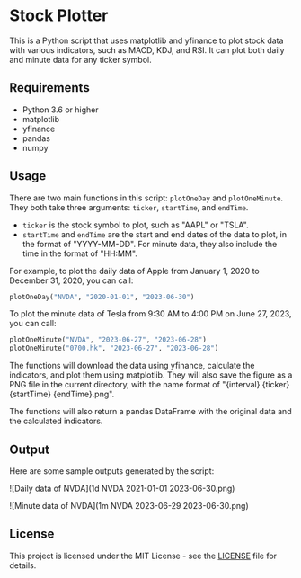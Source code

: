 # Stock Plotter

This is a Python script that uses matplotlib and yfinance to plot stock data with various indicators, such as MACD, KDJ, and RSI. It can plot both daily and minute data for any ticker symbol.

## Requirements

- Python 3.6 or higher
- matplotlib
- yfinance
- pandas
- numpy

## Usage

There are two main functions in this script: `plotOneDay` and `plotOneMinute`. They both take three arguments: `ticker`, `startTime`, and `endTime`.

- `ticker` is the stock symbol to plot, such as "AAPL" or "TSLA".
- `startTime` and `endTime` are the start and end dates of the data to plot, in the format of "YYYY-MM-DD". For minute data, they also include the time in the format of "HH:MM".

For example, to plot the daily data of Apple from January 1, 2020 to December 31, 2020, you can call:

```python
plotOneDay("NVDA", "2020-01-01", "2023-06-30")
```

To plot the minute data of Tesla from 9:30 AM to 4:00 PM on June 27, 2023, you can call:

```python
plotOneMinute("NVDA", "2023-06-27", "2023-06-28")
plotOneMinute("0700.hk", "2023-06-27", "2023-06-28")
```

The functions will download the data using yfinance, calculate the indicators, and plot them using matplotlib. They will also save the figure as a PNG file in the current directory, with the name format of "{interval} {ticker} {startTime} {endTime}.png".

The functions will also return a pandas DataFrame with the original data and the calculated indicators.

## Output

Here are some sample outputs generated by the script:

![Daily data of NVDA](1d NVDA  2021-01-01 2023-06-30.png)

![Minute data of NVDA](1m NVDA  2023-06-29 2023-06-30.png)

## License

This project is licensed under the MIT License - see the [LICENSE](LICENSE) file for details.
```
```